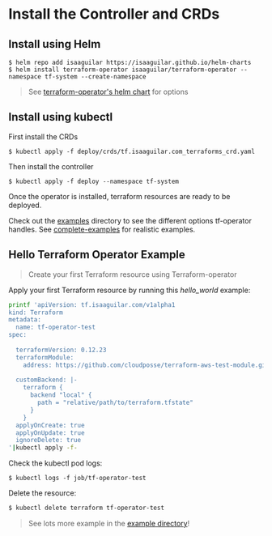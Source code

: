 # Install the Controller and CRDs

## Install using Helm

```console
$ helm repo add isaaguilar https://isaaguilar.github.io/helm-charts
$ helm install terraform-operator isaaguilar/terraform-operator --namespace tf-system --create-namespace
```

> See [terraform-operator's helm chart](https://github.com/isaaguilar/helm-charts/tree/master/charts/terraform-operator) for options

## Install using kubectl

First install the CRDs

```console
$ kubectl apply -f deploy/crds/tf.isaaguilar.com_terraforms_crd.yaml
```

Then install the controller

```console
$ kubectl apply -f deploy --namespace tf-system
```

Once the operator is installed, terraform resources are ready to be deployed.

Check out the [examples](examples) directory to see the different options tf-operator handles. See [complete-examples](examples/complete-examples) for realistic examples.

## Hello Terraform Operator Example

> Create your first Terraform resource using Terraform-operator

Apply your first Terraform resource by running this _hello_world_ example:

```bash
printf 'apiVersion: tf.isaaguilar.com/v1alpha1
kind: Terraform
metadata:
  name: tf-operator-test
spec:
  
  terraformVersion: 0.12.23
  terraformModule:
    address: https://github.com/cloudposse/terraform-aws-test-module.git
  
  customBackend: |-
    terraform {
      backend "local" {
        path = "relative/path/to/terraform.tfstate"
      }
    }
  applyOnCreate: true
  applyOnUpdate: true
  ignoreDelete: true
'|kubectl apply -f-
```

Check the kubectl pod logs:

```
$ kubectl logs -f job/tf-operator-test
```

Delete the resource:

```bash
$ kubectl delete terraform tf-operator-test
```

> See lots more example in the [example directory](../examples)!
